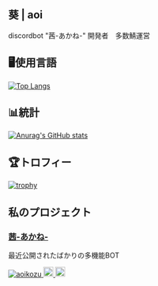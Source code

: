 ## 葵 | aoi
discordbot "茜-あかね-" 開発者　多数鯖運営
## 🖥️使用言語
[![Top Langs](https://github-readme-stats.vercel.app/api/top-langs/?username=aoikozu)](https://github.com/anuraghazra/github-readme-stats)
## 📊統計
[![Anurag's GitHub stats](https://github-readme-stats.vercel.app/api?username=aoikozu)](https://github.com/anuraghazra/github-readme-stats)
## 🏆️トロフィー
[![trophy](https://github-profile-trophy.vercel.app/?username=aoikozu)](https://github.com/ryo-ma/github-profile-trophy)
## 私のプロジェクト
### <a href="https://aoikozu.github.io/akane/" target=window>茜-あかね-</a>
最近公開されたばかりの多機能BOT

<p align="left">
  <a href="https://github.com/aoikozu/aoikozu/">
    <img src="https://komarev.com/ghpvc/?username=aoikozu" alt="aoikozu" />
  </a>
  <a href="http://twitter.com/aoi_tyandesu">
    <img height="20" src="https://img.shields.io/twitter/follow/aoikozu?label=Twitter&logo=twitter&style=flat" />
  </a>
  <a href="https://github.com/aoikozu">
    <img height="20" src="https://img.shields.io/github/followers/aoikozu?label=follow&logo=github&style=flat" />
  </a>
</p>
